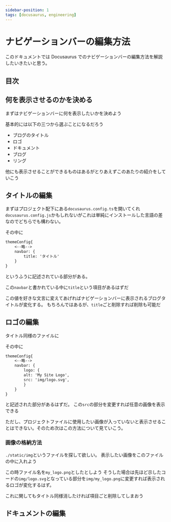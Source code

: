 ```yaml
---
sidebar-position: 1
tags: [docusaurus, engineering]
---
```


# ナビゲーションバーの編集方法

このドキュメントでは Docusaurus でのナビゲーションバーの編集方法を解説したいきたいと思う。

## 目次

## 何を表示させるのかを決める

まずはナビゲーションバーに何を表示したいかを決めよう

基本的には以下の三つから選ぶことになるだろう
- ブログのタイトル
- ロゴ
- ドキュメント
- ブログ
- リング

他にも表示させることができるものはあるがとりあえずこのあたりの紹介をしていこう

## タイトルの編集

まずはプロジェクト配下にある`docusaurus.config.ts`を開いてくれ
`docusaurus.config.js`かもしれないがこれは単純にインストールした言語の差なのでどちらでも構わない。

その中に
```markdown
themeConfig{
    <--略-->
    navbar: {
        title: 'タイトル'
    }
}
```

というふうに記述されている部分がある。

この`navbar`と書かれている中に`title`という項目があるはずだ

この値を好きな文言に変えてあげればナビゲーションバーに表示されるブログタイトルが変化する。
もちろんではあるが、`title`ごと削除すれば削除も可能だ

## ロゴの編集

タイトル同様のファイルに

その中に
```markdown
themeConfig{
    <--略-->
    navbar: {
        logo: {
        alt: 'My Site Logo',
        src: 'img/logo.svg',
        }
    }
}
```

と記述された部分があるはずだ。
この`src`の部分を変更すれば任意の画像を表示できる

ただし、プロジェクトファイルに使用したい画像が入っていないと表示させることはできない。そのため次はこの方法について見ていこう。

### 画像の格納方法

`./static/img`というファイルを探して欲しい。
表示したい画像をこのファイルの中に入れよう

この時ファイル名を`my_logo.png`としたとしよう
そうした場合は先ほど示したコードの`img/logo.svg`となっている部分を`img/my_logo.png`に変更すれば表示されるロゴが変化するはず。

これに関してもタイトル同様消したければ項目ごと削除してしまおう

## ドキュメントの編集

